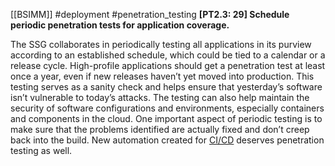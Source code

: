 [[BSIMM]] #deployment #penetration_testing
**[PT2.3: 29] Schedule periodic penetration tests for application coverage.**


The SSG collaborates in periodically testing all applications in its purview according to an established schedule, which could be tied to a calendar or a release cycle. High-profile applications should get a penetration test at least once a year, even if new releases haven’t yet moved into production. This testing serves as a sanity check and helps ensure that yesterday’s software isn’t vulnerable to today’s attacks. The testing can also help maintain the security of software configurations and environments, especially containers and components in the cloud. One important aspect of periodic testing is to make sure that the problems identified are actually fixed and don’t creep back into the build. New automation created for [CI/CD](https://www.synopsys.com/software-integrity/solutions/by-security-need/cicd.html) deserves penetration testing as well.



